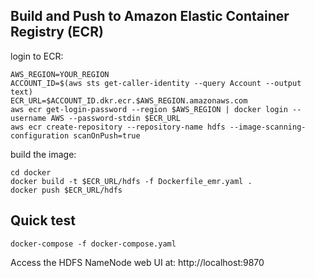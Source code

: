 
## Build and Push to Amazon Elastic Container Registry (ECR)
login to ECR:
```
AWS_REGION=YOUR_REGION
ACCOUNT_ID=$(aws sts get-caller-identity --query Account --output text)
ECR_URL=$ACCOUNT_ID.dkr.ecr.$AWS_REGION.amazonaws.com
aws ecr get-login-password --region $AWS_REGION | docker login --username AWS --password-stdin $ECR_URL
aws ecr create-repository --repository-name hdfs --image-scanning-configuration scanOnPush=true
```
build the image:
```
cd docker
docker build -t $ECR_URL/hdfs -f Dockerfile_emr.yaml .
docker push $ECR_URL/hdfs
```
## Quick test
```
docker-compose -f docker-compose.yaml
```
Access the HDFS NameNode web UI at: http://localhost:9870
